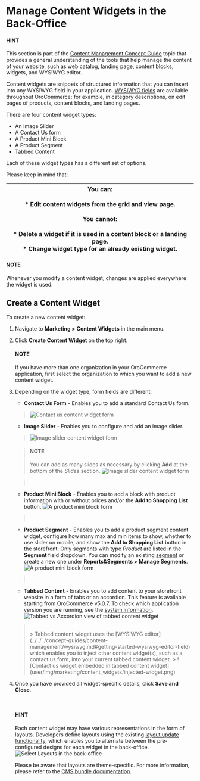 <a id="user-guide-landing-pages-marketing-content-widgets"></a>

<a id="content-widgets-user-guide"></a>

# Manage Content Widgets in the Back-Office

#### HINT
This section is part of the [Content Management Concept Guide](../../../concept-guides/content-management/index.md#concept-guide-content-management) topic that provides a general understanding of the tools that help manage the content of your website, such as web catalog, landing page, content blocks, widgets, and WYSIWYG editor.

Content widgets are snippets of structured information that you can insert into any WYSIWYG field in your application. [WYSIWYG fields](../../../concept-guides/content-management/wysiwyg.md#getting-started-wysiwyg-editor-field) are available throughout OroCommerce; for example, in category descriptions, on edit pages of products, content blocks, and landing pages.

There are four content widget types:

* An Image Slider
* A Contact Us form
* A Product Mini Block
* A Product Segment
* Tabbed Content

Each of these widget types has a different set of options.

Please keep in mind that:

| You can:<br/><br/>* Edit content widgets from the grid and view page.<br/><br/>You cannot:<br/><br/>* Delete a widget if it is used in a content block or a landing page.<br/>* Change widget type for an already existing widget.   |
|--------------------------------------------------------------------------------------------------------------------------------------------------------------------------------------------------------------------------------------|

#### NOTE
Whenever you modify a content widget, changes are applied everywhere the widget is used.

## Create a Content Widget

To create a new content widget:

1. Navigate to **Marketing > Content Widgets** in the main menu.
2. Click **Create Content Widget** on the top right.

   #### NOTE
   If you have more than one organization in your OroCommerce application, first select the organization to which you want to add a new content widget.
3. Depending on the widget type, form fields are different:
   * **Contact Us Form** - Enables you to add a standard Contact Us form.

   > ![Contact us content widget form](user/img/marketing/content_widgets/contact_us.png)
   * **Image Slider** - Enables you to configure and add an image slider.

   > ![Image slider content widget form](user/img/marketing/content_widgets/image_slider_1.png)
   > <br/>

   > #### NOTE
   > You can add as many slides as necessary by clicking **Add** at the bottom of the *Slides* section.
   > ![Image slider content widget form](user/img/marketing/content_widgets/image_slider_2.png)

   > <br/>
   * **Product Mini Block** - Enables you to add a block with product information with or without prices and/or the **Add to Shopping List** button.
     ![A product mini block form](user/img/marketing/content_widgets/mini-block.png)

   > <br/>
   * **Product Segment** - Enables you to add a product segment content widget, configure how many max and min items to show, whether to use slider on mobile, and show the **Add to Shopping List** button in the storefront. Only segments with type *Product* are listed in the **Segment** field dropdown. You can modify an existing [segment](../../reports-segments/segments.md#user-guide-business-intelligence-filters-segments) or create a new one under **Reports&Segments > Manage Segments**.
     ![A product mini block form](user/img/marketing/content_widgets/product-segment.png)

   > <br/>
   * **Tabbed Content** - Enables you to add content to your storefront website in a form of tabs or an accordion. This feature is available starting from OroCommerce v5.0.7. To check which application version you are running, see the [system information](../../system/system-information/index.md#system-information).
     ![Tabbed vs Accordion view of tabbed content widget](user/img/marketing/content_widgets/tabs-vs-accordion.png)

   > <br/>
   > > Tabbed content widget uses the [WYSIWYG editor](../../../concept-guides/content-management/wysiwyg.md#getting-started-wysiwyg-editor-field) which enables you to inject other content widget(s), such as a contact us form, into your current tabbed content widget.
   > > ![Contact us widget embedded in tabbed content widget](user/img/marketing/content_widgets/injected-widget.png)
4. Once you have provided all widget-specific details, click **Save and Close**.
   <!-- .. image:: /user/img/marketing/content_widgets/widget-view.png
   :alt: Content widget view page -->
   <br/>

   #### HINT
   Each content widget may have various representations in the form of layouts. Developers define layouts using the existing [layout update functionality](../../../../frontend/storefront/layouts/index.md#dev-doc-frontend-layouts-layout), which enables you to alternate between the pre-configured designs for each widget in the back-office.
   ![Select Layouts in the back-office](user/img/marketing/content_widgets/layout-dropdown.png)

   Please be aware that layouts are theme-specific. For more information, please refer to the [CMS bundle documentation](../../../../bundles/commerce/CMSBundle/content-widgets/index.md#how-to-create-content-widget-type).
